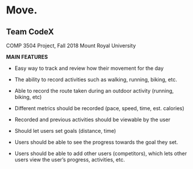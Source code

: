 #  Move.
## Team CodeX
COMP 3504 Project, Fall 2018
Mount Royal University

**MAIN FEATURES**

- Easy way to track and review how their movement for the day

- The ability to record activities such as walking, running, biking, etc.

- Able to record the route taken during an outdoor activity (running, biking, etc)

- Different metrics should be recorded (pace, speed, time, est. calories)

- Recorded and previous activities should be viewable by the user

- Should let users set goals (distance, time)

- Users should be able to see the progress towards the goal they set.

- Users should be able to add other users (competitors), which lets other users view the user’s progress, activities, etc.
